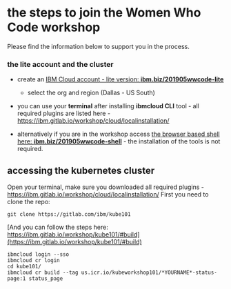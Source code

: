 # the steps to join the Women Who Code workshop
Please find the information below to support you in the process.

### the lite account and the cluster

- create an [IBM Cloud account - lite version: **ibm.biz/201905wwcode-lite**](http://ibm.biz/201905wwcode-lite ) 
  - select the org and region (Dallas - US South)

- you can use your **terminal** after installing **ibmcloud CLI** tool - all required plugins are listed here - https://ibm.gitlab.io/workshop/cloud/localinstallation/
- alternatively if you are in the workshop access [the browser based shell here: **ibm.biz/201905wwcode-shell**](http://ibm.biz/201905wwcode-shell) - the installation of the tools is not required.

## accessing the kubernetes cluster
Open your terminal, make sure you downloaded all required plugins - https://ibm.gitlab.io/workshop/cloud/localinstallation/
First you need to clone the repo:

```
git clone https://gitlab.com/ibm/kube101
```
[And you can follow the steps here: https://ibm.gitlab.io/workshop/kube101/#build](https://ibm.gitlab.io/workshop/kube101/#build)

```
ibmcloud login --sso
ibmcloud cr login
cd kube101/
ibmcloud cr build --tag us.icr.io/kubeworkshop101/*YOURNAME*-status-page:1 status_page
```

